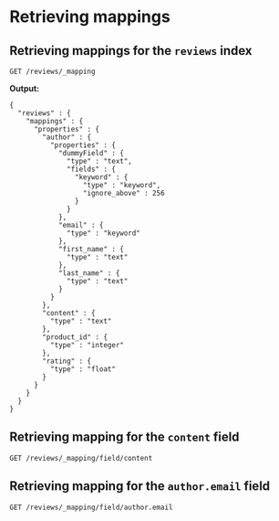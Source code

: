 # Retrieving mappings

## Retrieving mappings for the `reviews` index
```
GET /reviews/_mapping
```

**Output:**
```
{
  "reviews" : {
    "mappings" : {
      "properties" : {
        "author" : {
          "properties" : {
            "dummyField" : {
              "type" : "text",
              "fields" : {
                "keyword" : {
                  "type" : "keyword",
                  "ignore_above" : 256
                }
              }
            },
            "email" : {
              "type" : "keyword"
            },
            "first_name" : {
              "type" : "text"
            },
            "last_name" : {
              "type" : "text"
            }
          }
        },
        "content" : {
          "type" : "text"
        },
        "product_id" : {
          "type" : "integer"
        },
        "rating" : {
          "type" : "float"
        }
      }
    }
  }
}

```

## Retrieving mapping for the `content` field
```
GET /reviews/_mapping/field/content
```

## Retrieving mapping for the `author.email` field
```
GET /reviews/_mapping/field/author.email
```